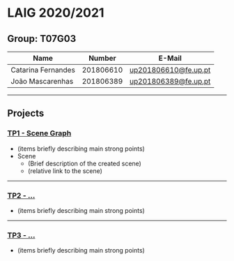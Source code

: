 # LAIG 2020/2021

## Group: T07G03

| Name               | Number    | E-Mail               |
| ------------------ | --------- | -------------------- |
| Catarina Fernandes | 201806610 | up201806610@fe.up.pt |
| João Mascarenhas   | 201806389 | up201806389@fe.up.pt |

----

## Projects

### [TP1 - Scene Graph](TP1)

- (items briefly describing main strong points)
- Scene
  - (Brief description of the created scene)
  - (relative link to the scene)

-----

### [TP2 - ...](TP2)
- (items briefly describing main strong points)

----

### [TP3 - ...](TP3)
- (items briefly describing main strong points)

